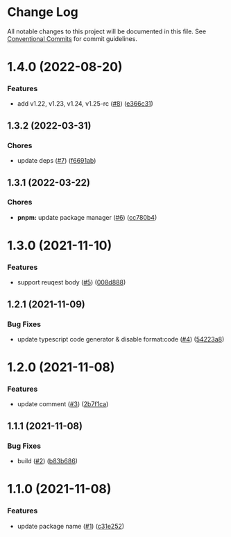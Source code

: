 # Change Log

All notable changes to this project will be documented in this file.
See [Conventional Commits](https://conventionalcommits.org) for commit guidelines.

<a name="1.4.0"></a>

# 1.4.0 (2022-08-20)

### Features

- add v1.22, v1.23, v1.24, v1.25-rc ([#8](https://github.com/Himenon/kubernetes-typescript-openapi/issues/8)) ([e366c31](https://github.com/Himenon/kubernetes-typescript-openapi/commit/e366c31))

<a name="1.3.2"></a>

## 1.3.2 (2022-03-31)

### Chores

- update deps ([#7](https://github.com/Himenon/kubernetes-typescript-openapi/issues/7)) ([f6691ab](https://github.com/Himenon/kubernetes-typescript-openapi/commit/f6691ab))

<a name="1.3.1"></a>

## 1.3.1 (2022-03-22)

### Chores

- **pnpm:** update package manager ([#6](https://github.com/Himenon/kubernetes-typescript-openapi/issues/6)) ([cc780b4](https://github.com/Himenon/kubernetes-typescript-openapi/commit/cc780b4))

<a name="1.3.0"></a>

# 1.3.0 (2021-11-10)

### Features

- support reuqest body ([#5](https://github.com/Himenon/kubernetes-typescript-openapi/issues/5)) ([008d888](https://github.com/Himenon/kubernetes-typescript-openapi/commit/008d888))

<a name="1.2.1"></a>

## 1.2.1 (2021-11-09)

### Bug Fixes

- update typescript code generator & disable format:code ([#4](https://github.com/Himenon/kubernetes-typescript-openapi/issues/4)) ([54223a8](https://github.com/Himenon/kubernetes-typescript-openapi/commit/54223a8))

<a name="1.2.0"></a>

# 1.2.0 (2021-11-08)

### Features

- update comment ([#3](https://github.com/Himenon/kubernetes-typescript-openapi/issues/3)) ([2b7f1ca](https://github.com/Himenon/kubernetes-typescript-openapi/commit/2b7f1ca))

<a name="1.1.1"></a>

## 1.1.1 (2021-11-08)

### Bug Fixes

- build ([#2](https://github.com/Himenon/kubernetes-typescript-openapi/issues/2)) ([b83b686](https://github.com/Himenon/kubernetes-typescript-openapi/commit/b83b686))

<a name="1.1.0"></a>

# 1.1.0 (2021-11-08)

### Features

- update package name ([#1](https://github.com/Himenon/kubernetes-typescript-openapi/issues/1)) ([c31e252](https://github.com/Himenon/kubernetes-typescript-openapi/commit/c31e252))
